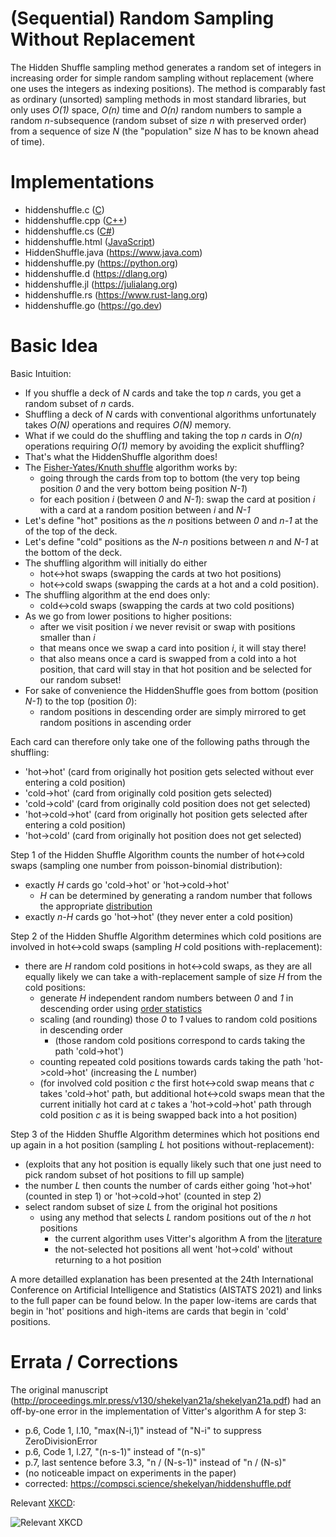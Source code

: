 # (Sequential) Random Sampling Without Replacement

The Hidden Shuffle sampling method generates a random set of integers in increasing order for simple random sampling without replacement (where one uses the integers as indexing positions). The method is comparably fast as ordinary (unsorted) sampling methods in most standard libraries, but only uses *O(1)* space, *O(n)* time and *O(n)* random numbers to sample a random *n*-subsequence (random subset of size *n* with preserved order) from a sequence of size *N* (the "population" size *N* has to be known ahead of time).

# Implementations

* hiddenshuffle.c ([C](https://en.wikipedia.org/wiki/C_(programming_language)))
* hiddenshuffle.cpp ([C++](https://en.wikipedia.org/wiki/C%2B%2B))
* hiddenshuffle.cs ([C#](https://learn.microsoft.com/en-us/dotnet/csharp))
* hiddenshuffle.html ([JavaScript](https://en.wikipedia.org/wiki/JavaScript))
* HiddenShuffle.java (https://www.java.com)
* hiddenshuffle.py (https://python.org)
* hiddenshuffle.d (https://dlang.org)
* hiddenshuffle.jl (https://julialang.org)
* hiddenshuffle.rs (https://www.rust-lang.org)
* hiddenshuffle.go (https://go.dev)

# Basic Idea

Basic Intuition:

- If you shuffle a deck of *N* cards and take the top *n* cards, you get a random subset of *n* cards.
- Shuffling a deck of *N* cards with conventional algorithms unfortunately takes *O(N)* operations and requires *O(N)* memory.
- What if we could do the shuffling and taking the top *n* cards in *O(n)* operations requiring *O(1)* memory by avoiding the explicit shuffling?
- That's what the HiddenShuffle algorithm does!
- The [Fisher-Yates/Knuth shuffle](https://en.wikipedia.org/wiki/Fisher%E2%80%93Yates_shuffle) algorithm works by:
  - going through the cards from top to bottom (the very top being position *0* and the very bottom being position *N-1*)
  - for each position *i* (between *0* and *N-1*): swap the card at position *i* with a card at a random position between *i* and *N-1*
- Let's define "hot" positions as the *n* positions between *0* and *n-1* at the of the top of the deck.
- Let's define "cold" positions as the *N-n* positions between *n* and *N-1* at the bottom of the deck.
- The shuffling algorithm will initially do either
  - hot<->hot swaps (swapping the cards at two hot positions)
  - hot<->cold swaps (swapping the cards at a hot and a cold position).
- The shuffling algorithm at the end does only:
  - cold<->cold swaps (swapping the cards at two cold positions)
- As we go from lower positions to higher positions:
  - after we visit position *i* we never revisit or swap with positions smaller than *i*
  - that means once we swap a card into position *i*, it will stay there!
  - that also means once a card is swapped from a cold into a hot position, that card will stay in that hot position and be selected for our random subset!
- For sake of convenience the HiddenShuffle goes from bottom (position *N-1*) to the top (position *0*):
  - random positions in descending order are simply mirrored to get random positions in ascending order

Each card can therefore only take one of the following paths through the shuffling:

- 'hot->hot' (card from originally hot position gets selected without ever entering a cold position)
- 'cold->hot' (card from originally cold position gets selected)
- 'cold->cold' (card from originally cold position does not get selected)
- 'hot->cold->hot' (card from originally hot position gets selected after entering a cold position)
- 'hot->cold' (card from originally hot position does not get selected)

Step 1 of the Hidden Shuffle Algorithm counts the number of hot<->cold swaps (sampling one number from poisson-binomial distribution):

- exactly *H* cards go 'cold->hot' or 'hot->cold->hot'
  - *H* can be determined by generating a random number that follows the appropriate [distribution](https://en.wikipedia.org/wiki/Poisson_binomial_distribution)
- exactly *n-H* cards go 'hot->hot' (they never enter a cold position)

Step 2 of the Hidden Shuffle Algorithm determines which cold positions are involved in hot<->cold swaps (sampling *H* cold positions with-replacement):

- there are *H* random cold positions in hot<->cold swaps, as they are all equally likely we can take a with-replacement sample of size *H* from the cold positions:
  - generate *H* independent random numbers between *0* and *1* in descending order using [order statistics](https://en.wikipedia.org/wiki/Order_statistic#Order_statistics_sampled_from_a_uniform_distribution)
  - scaling (and rounding) those *0* to *1* values to random cold positions in descending order
    - (those random cold positions correspond to cards taking the path 'cold->hot')
  - counting repeated cold positions towards cards taking the path 'hot->cold->hot' (increasing the *L* number)
  - (for involved cold position *c* the first hot<->cold swap means that *c* takes 'cold->hot' path, but additional hot<->cold swaps mean that the current initially hot card at *c* takes a 'hot->cold->hot' path through cold position *c* as it is being swapped back into a hot position)

Step 3 of the Hidden Shuffle Algorithm determines which hot positions end up again in a hot position (sampling *L* hot positions without-replacement):

- (exploits that any hot position is equally likely such that one just need to pick random subset of hot positions to fill up sample)
- the number *L* then counts the number of cards either going 'hot->hot' (counted in step 1) or 'hot->cold->hot' (counted in step 2)
- select random subset of size *L* from the original hot positions
  - using any method that selects *L* random positions out of the *n* hot positions
    - the current algorithm uses Vitter's algorithm A from the [literature](https://dl.acm.org/doi/pdf/10.1145/23002.23003)
    - the not-selected hot positions all went 'hot->cold' without returning to a hot position

A more detailled explanation has been presented at the 24th International Conference on
Artificial Intelligence and Statistics (AISTATS 2021) and links to the full paper can be found below.
In the paper low-items are cards that begin in 'hot' positions and high-items are cards that begin in 'cold' positions.

# Errata / Corrections

The original manuscript (http://proceedings.mlr.press/v130/shekelyan21a/shekelyan21a.pdf) had an off-by-one error in the implementation of Vitter's algorithm A for step 3: 

* p.6, Code 1, l.10, "max(N-i,1)" instead of "N-i" to suppress ZeroDivisionError
* p.6, Code 1, l.27, "(n-s-1)" instead of "(n-s)"
* p.7, last sentence before 3.3, "n / (N-s-1)" instead of "n / (N-s)"
* (no noticeable impact on experiments in the paper)
* corrected: https://compsci.science/shekelyan/hiddenshuffle.pdf

Relevant [XKCD](https://xkcd.com/2248/):

![Relevant XKCD](https://imgs.xkcd.com/comics/new_years_eve.png)

